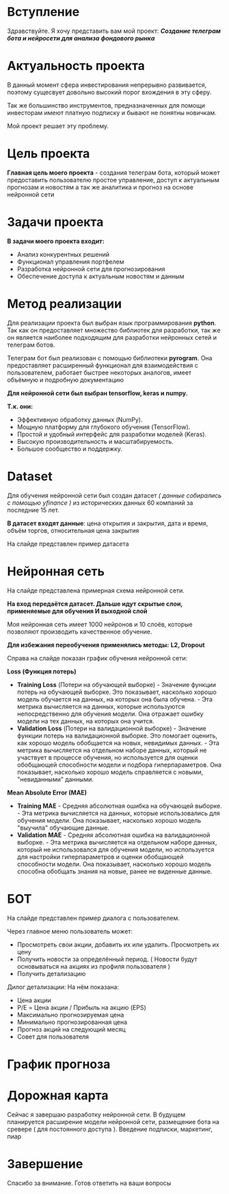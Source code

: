 # Вступление

Здравствуйте. Я хочу представить вам мой проект: ***Создание телеграм бота и нейросети для анализа фондового рынка***

# Актуальность проекта

В данный момент сфера инвестирования непрерывно развивается, поэтому сущесвует довольно высокий порог вхождения в эту сферу.

Так же большинство инструментов, предназначенных для помощи инвесторам имеют платную подписку и бывают не понятны новичкам.

Мой проект решает эту проблему.

# Цель проекта

**Главная цель моего проекта** - создания телеграм бота, который может предоставить пользователю простое управление, доступ к актуальным прогнозам и новостям а так же аналитика и прогноз на основе нейронной сети

# Задачи проекта

**В задачи моего проекта входит:** 
- Анализ конкурентных решений
- Функционал управления портфелем
- Разработка нейронной сети для прогнозирования
- Обеспечение доступа к актуальным новостям и данным

# Метод реализации

Для реализации проекта был выбран язык программирования **python**. Так как он предоставляет множество библиотек для разработки, так же он является наиболее подходящим для разработки нейронных сетей и телеграм ботов.

Телеграм бот был реализован с помощью библиотеки **pyrogram**. Она предоставляет расширенный функционал для взаимодействия с пользователем, работает быстрее некоторых аналогов, имеет объёмную и подробную документацию

**Для нейронной сети был выбран tensorflow, keras и numpy.**

**Т.к. они:** 

- Эффективную обработку данных (NumPy).
- Мощную платформу для глубокого обучения (TensorFlow).
- Простой и удобный интерфейс для разработки моделей (Keras).
- Высокую производительность и масштабируемость.
- Большое сообщество и поддержку.

# Dataset

Для обучения нейронной сети был создан датасет *( данные собирались с помощью yfinance )* из исторических данных 60 компаний за последние 15 лет.

**В датасет входят данные**: цена открытия и закрытия, дата и время, объём торгов, относительная цена закрытия

На слайде представлен пример датасета

# Нейронная сеть

На слайде представлена примерная схема нейронной сети.

**На вход передаётся датасет.
Дальше идут скрытые слои, применяемые для обучения
И выходной слой**

Моя нейронная сеть имеет 1000 нейронов и 10 слоёв, которые позволяют производить качественное обучение.

**Для избежания переобучения применялись методы:** 
**L2, Dropout** 

Справа на слайде показан график обучения нейронной сети: 

**Loss (Функция потерь)**
- **Training Loss** (Потери на обучающей выборке) - Значение функции потерь на обучающей выборке. Это показывает, насколько хорошо модель обучается на данных, на которых она была обучена. - Эта метрика вычисляется на данных, которые используются непосредственно для обучения модели. Она отражает ошибку модели на тех данных, на которых она учится.
- **Validation Loss** (Потери на валидационной выборке) - Значение функции потерь на валидационной выборке. Это помогает оценить, как хорошо модель обобщается на новых, невидимых данных. - Эта метрика вычисляется на отдельном наборе данных, который не участвует в процессе обучения, но используется для оценки обобщающей способности модели и подбора гиперпараметров. Она показывает, насколько хорошо модель справляется с новыми, "невиданными" данными.


**Mean Absolute Error (MAE)**
- **Training MAE** - Средняя абсолютная ошибка на обучающей выборке. - Эта метрика вычисляется на данных, которые использовались для обучения модели. Она показывает, насколько хорошо модель "выучила" обучающие данные.
- **Validation MAE** - Средняя абсолютная ошибка на валидационной выборке. - Эта метрика вычисляется на отдельном наборе данных, который не использовался для обучения модели, но используется для настройки гиперпараметров и оценки обобщающей способности модели. Она показывает, насколько хорошо модель способна обобщать знания на новые, ранее не виденные данные.



# БОТ

На слайде представлен пример диалога с пользователем.

Через главное меню пользователь может: 
 - Просмотреть свои акции, добавить их или удалить. Просмотреть их цену
 - Получить новости за определённый период. ( Новости будут основываться на акциях из профиля пользователя )
 - Получить детализацию

Дилог детализации:
На нём показана: 

 - Цена акции
 - P/E = Цена акции / Прибыль на акцию (EPS)
 - Максимально прогнозируемая цена
 - Минимально прогнозированная цена
 - Прогноз акций на следующий месяц
 - Совет для пользователя

# График прогноза

# Дорожная карта

Сейчас я завершаю разработку нейронной сети.
В будущем планируется расширение модели нейронной сети, размещение бота на сревере ( для постоянного доступа ). Введение подписки, маркетинг, пиар

# Завершение

Спасибо за внимание. 
Готов ответить на ваши вопросы